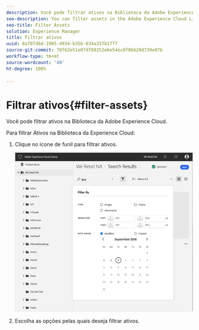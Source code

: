 ```yaml
---
description: Você pode filtrar ativos na Biblioteca da Adobe Experience Cloud.
seo-description: You can filter assets in the Adobe Experience Cloud Library.
seo-title: Filter Assets
solution: Experience Manager
title: Filtrar ativos
uuid: 8a707d6d-1905-4934-b35b-034a337b17f7
source-git-commit: 78f62e51e07df88252e6e54ec8f0b620d739e07b
workflow-type: tm+mt
source-wordcount: '49'
ht-degree: 100%

---
```



# Filtrar ativos{#filter-assets}

Você pode filtrar ativos na Biblioteca da Adobe Experience Cloud.

Para filtrar Ativos na Biblioteca da Experience Cloud:

1. Clique no ícone de funil para filtrar ativos.

   ![](assets/library_filter_assets.png)

1. Escolha as opções pelas quais deseja filtrar ativos.

